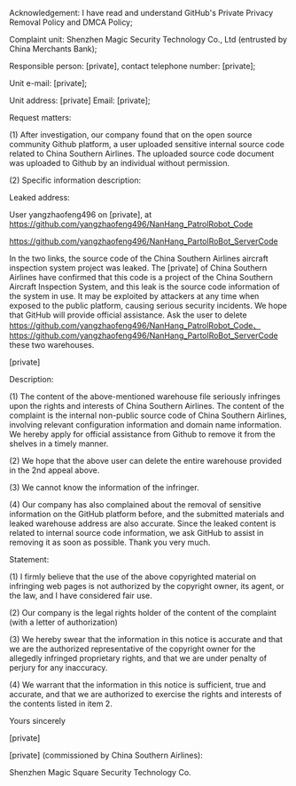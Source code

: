 Acknowledgement: I have read and understand GitHub's Private Privacy Removal Policy and DMCA Policy;

Complaint unit: Shenzhen Magic Security Technology Co., Ltd (entrusted by China Merchants Bank);

Responsible person: [private], contact telephone number: [private];

Unit e-mail: [private];

Unit address: [private] Email: [private];

Request matters:

(1) After investigation, our company found that on the open source community Github platform, a user uploaded sensitive internal source code related to China Southern Airlines. The uploaded source code document was uploaded to Github by an individual without permission.

(2) Specific information description:

Leaked address:

User yangzhaofeng496 on [private], at https://github.com/yangzhaofeng496/NanHang_PatrolRobot_Code

https://github.com/yangzhaofeng496/NanHang_PartolRoBot_ServerCode

In the two links, the source code of the China Southern Airlines aircraft inspection system project was leaked. The [private] of China Southern Airlines have confirmed that this code is a project of the China Southern Aircraft Inspection System, and this leak is the source code information of the system in use. It may be exploited by attackers at any time when exposed to the public platform, causing serious security incidents. We hope that GitHub will provide official assistance. Ask the user to delete https://github.com/yangzhaofeng496/NanHang_PatrolRobot_Code、https://github.com/yangzhaofeng496/NanHang_PartolRoBot_ServerCode these two warehouses.

[private]

Description:

(1) The content of the above-mentioned warehouse file seriously infringes upon the rights and interests of China Southern Airlines. The content of the complaint is the internal non-public source code of China Southern Airlines, involving relevant configuration information and domain name information. We hereby apply for official assistance from Github to remove it from the shelves in a timely manner.

(2) We hope that the above user can delete the entire warehouse provided in the 2nd appeal above.

(3) We cannot know the information of the infringer.

(4) Our company has also complained about the removal of sensitive information on the GitHub platform before, and the submitted materials and leaked warehouse address are also accurate. Since the leaked content is related to internal source code information, we ask GitHub to assist in removing it as soon as possible. Thank you very much.



Statement:

(1) I firmly believe that the use of the above copyrighted material on infringing web pages is not authorized by the copyright owner, its agent, or the law, and I have considered fair use.

(2) Our company is the legal rights holder of the content of the complaint (with a letter of authorization)

(3)  We hereby swear that the information in this notice is accurate and that we are the authorized representative of the copyright owner for the allegedly infringed proprietary rights, and that we are under penalty of perjury for any inaccuracy.

(4) We warrant that the information in this notice is sufficient, true and accurate, and that we are authorized to exercise the rights and interests of the contents listed in item 2.

Yours sincerely

[private]

[private] (commissioned by China Southern Airlines):

Shenzhen Magic Square Security Technology Co.
